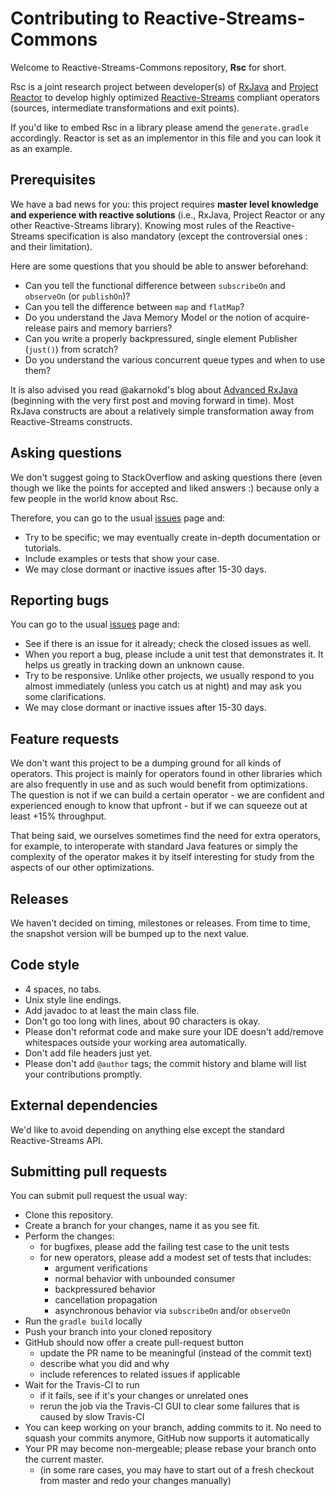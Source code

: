 # Contributing to Reactive-Streams-Commons

Welcome to Reactive-Streams-Commons repository, **Rsc** for short.

Rsc is a joint research project between developer(s) of [RxJava](https://github.com/ReactiveX/RxJava) and [Project Reactor](https://github.com/reactor/reactor-core) to develop highly optimized [Reactive-Streams](https://github.com/reactive-streams/reactive-streams-jvm) compliant operators (sources, intermediate transformations and exit points).

If you'd like to embed Rsc in a library please amend the `generate.gradle` accordingly. Reactor is set as an implementor in this file and you can look it as an example.

## Prerequisites

We have a bad news for you: this project requires **master level knowledge and experience with reactive solutions** (i.e., RxJava, Project Reactor or any other Reactive-Streams library). Knowing most rules of the Reactive-Streams specification is also mandatory (except the controversial ones : and their limitation).

Here are some questions that you should be able to answer beforehand:

  - Can you tell the functional difference between `subscribeOn` and `observeOn` (or `publishOn`)?
  - Can you tell the difference between `map` and `flatMap`?
  - Do you understand the Java Memory Model or the notion of acquire-release pairs and memory barriers?
  - Can you write a properly backpressured, single element Publisher (`just()`)  from scratch?
  - Do you understand the various concurrent queue types and when to use them?
  
It is also advised you read @akarnokd's blog about [Advanced RxJava](https://akarnokd.blogspot.hu/) (beginning with the very first post and moving forward in time). Most RxJava constructs are about a relatively simple transformation away from Reactive-Streams constructs.

## Asking questions

We don't suggest going to StackOverflow and asking questions there (even though we like the points for accepted and liked answers :) because only a few people in the world know about Rsc.

Therefore, you can go to the usual [issues](https://github.com/reactor/reactive-streams-commons/issues) page and:

  - Try to be specific; we may eventually create in-depth documentation or tutorials.
  - Include examples or tests that show your case.
  - We may close dormant or inactive issues after 15-30 days.

## Reporting bugs

You can go to the usual [issues](https://github.com/reactor/reactive-streams-commons/issues) page and:

  - See if there is an issue for it already; check the closed issues as well.
  - When you report a bug, please include a unit test that demonstrates it. It helps us greatly in tracking down an unknown cause.
  - Try to be responsive. Unlike other projects, we usually respond to you almost immediately (unless you catch us at night) and may ask you some clarifications.
  - We may close dormant or inactive issues after 15-30 days.

## Feature requests

We don't want this project to be a dumping ground for all kinds of operators. This project is mainly for operators found in other libraries which are also frequently in use and as such would benefit from optimizations. The question is not if we can build a certain operator - we are confident and experienced enough to know that upfront - but if we can squeeze out at least +15% throughput. 

That being said, we ourselves sometimes find the need for extra operators, for example, to interoperate with standard Java features or simply the complexity of the operator makes it by itself interesting for study from the aspects of our other optimizations.

## Releases

We haven't decided on timing, milestones or releases. From time to time, the snapshot version will be bumped up to the next value.

## Code style

  - 4 spaces, no tabs.
  - Unix style line endings.
  - Add javadoc to at least the main class file.
  - Don't go too long with lines, about 90 characters is okay.
  - Please don't reformat code and make sure your IDE doesn't add/remove whitespaces outside your working area automatically.
  - Don't add file headers just yet.
  - Please don't add `@author` tags; the commit history and blame will list your contributions promptly.

## External dependencies

We'd like to avoid depending on anything else except the standard Reactive-Streams API.

## Submitting pull requests

You can submit pull request the usual way:

  - Clone this repository.
  - Create a branch for your changes, name it as you see fit.
  - Perform the changes:
    - for bugfixes, please add the failing test case to the unit tests
    - for new operators, please add a modest set of tests that includes:
      - argument verifications
      - normal behavior with unbounded consumer
      - backpressured behavior
      - cancellation propagation
      - asynchronous behavior via `subscribeOn` and/or `observeOn`
  - Run the `gradle build` locally
  - Push your branch into your cloned repository
  - GitHub should now offer a create pull-request button
    - update the PR name to be meaningful (instead of the commit text)
    - describe what you did and why
    - include references to related issues if applicable
  - Wait for the Travis-CI to run
    - if it fails, see if it's your changes or unrelated ones
    - rerun the job via the Travis-CI GUI to clear some failures that is caused by slow Travis-CI
  - You can keep working on your branch, adding commits to it. No need to squash your commits anymore, GitHub now supports it automatically
  - Your PR may become non-mergeable; please rebase your branch onto the current master.
    - (in some rare cases, you may have to start out of a fresh checkout from master and redo your changes manually)
